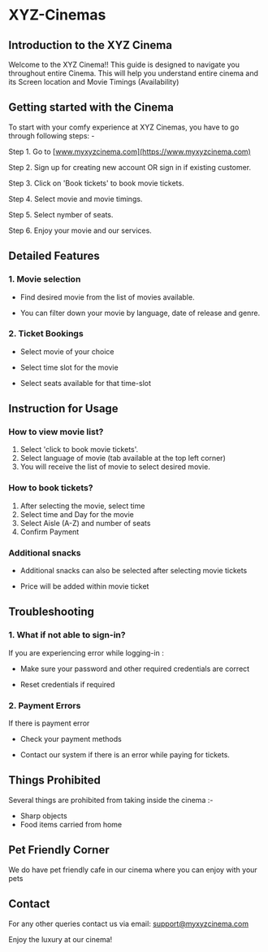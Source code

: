 # XYZ-Cinemas
## Introduction to the XYZ Cinema
Welcome to the XYZ Cinema!! This guide is designed to navigate you throughout entire Cinema. This will help you understand entire cinema and its Screen location and Movie Timings (Availability)
## Getting started with the Cinema
To start with your comfy experience at XYZ Cinemas, you have to go through following steps: -

Step 1.
Go to [www.myxyzcinema.com](https://www.myxyzcinema.com)

Step 2.
Sign up for creating new account OR sign in if existing customer. 

Step 3.
Click on 'Book tickets' to book movie tickets.

Step 4. 
Select movie and movie timings.

Step 5.
Select nymber of seats.

Step 6.
Enjoy your movie and our services.
## Detailed Features
### 1. Movie selection
- Find desired movie from the list of movies available.

- You can filter down your movie by language, date of release and genre. 
### 2. Ticket Bookings
- Select movie of your choice

- Select time slot for the movie 

- Select seats available for that time-slot
## Instruction for Usage
### How to view movie list?
1. Select 'click to book movie tickets'.
2. Select language of movie (tab available at the top left corner)
3. You will receive the list of movie to select desired movie.
### How to book tickets?
1. After selecting the movie, select time 
2. Select time and Day for the movie
3. Select Aisle (A-Z) and number of seats
4. Confirm Payment
### Additional snacks
- Additional snacks can also be selected after selecting movie tickets

- Price will be added within movie ticket
## Troubleshooting
### 1. What if not able to sign-in?
If you are experiencing error while logging-in :

- Make sure your password and other required credentials are correct

- Reset credentials if required
### 2. Payment Errors
If there is payment error

- Check your payment methods

- Contact our system if there is an error while paying for tickets.
## Things Prohibited
Several things are prohibited from taking inside the cinema :-
- Sharp objects
- Food items carried from home
## Pet Friendly Corner
We do have pet friendly cafe in our cinema where you can enjoy with your pets
## Contact
For any other queries contact us via email:
support@myxyzcinema.com

Enjoy the luxury at our cinema!
